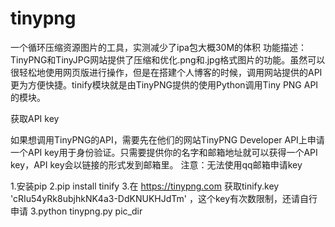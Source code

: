# tinypng

一个循环压缩资源图片的工具，实测减少了ipa包大概30M的体积
功能描述：TinyPNG和TinyJPG网站提供了压缩和优化.png和.jpg格式图片的功能。虽然可以很轻松地使用网页版进行操作，但是在搭建个人博客的时候，调用网站提供的API更为方便快捷。tinify模块就是由TinyPNG提供的使用Python调用Tiny PNG API的模块。

获取API key

如果想调用TinyPNG的API，需要先在他们的网站TinyPNG Developer API上申请一个API key用于身份验证。只需要提供你的名字和邮箱地址就可以获得一个API key，API key会以链接的形式发到邮箱里。 
注意：无法使用qq邮箱申请key 

1.安装pip
2.pip install  tinify
3.在  https://tinypng.com 获取tinify.key  'cRIu54yRk8ubjhkNK4a3-DdKNUKHJdTm' ，这个key有次数限制，还请自行申请
3.python tinypng.py pic_dir
